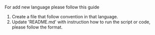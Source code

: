 For add new language please follow this guide

1. Create a file that follow convention in that language.
2. Update 'README.md' with instruction how to run the script or code, please follow the format.
